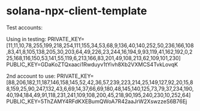# solana-npx-client-template

Test accounts:

Using in testing:
PRIVATE_KEY=[11,11,10,78,255,199,218,254,111,155,34,53,68,9,136,40,140,252,50,236,166,108,83,41,8,105,138,205,30,203,64,49,226,23,244,16,194,9,93,119,41,162,192,0,225,168,116,150,53,141,55,119,6,213,166,83,201,49,108,213,62,109,101,230]
PUBLIC_KEY=GDaKoZTQxaaci1Rwduyv1tYivh8Xb2VXMCS4TvkLovqK

2nd account to use:
PRIVATE_KEY=[88,206,182,11,187,146,158,145,52,42,36,57,239,223,214,25,149,127,92,20,15,88,159,25,90,247,132,43,6,69,14,37,66,69,180,48,145,140,125,73,79,37,234,190,40,194,184,49,91,118,231,241,109,108,200,45,218,90,195,240,230,10,252,64]
PUBLIC_KEY=5ThZAMY4RFdKXEBumQWoA7R42aaJrW2XswzzeS6B76Ej
